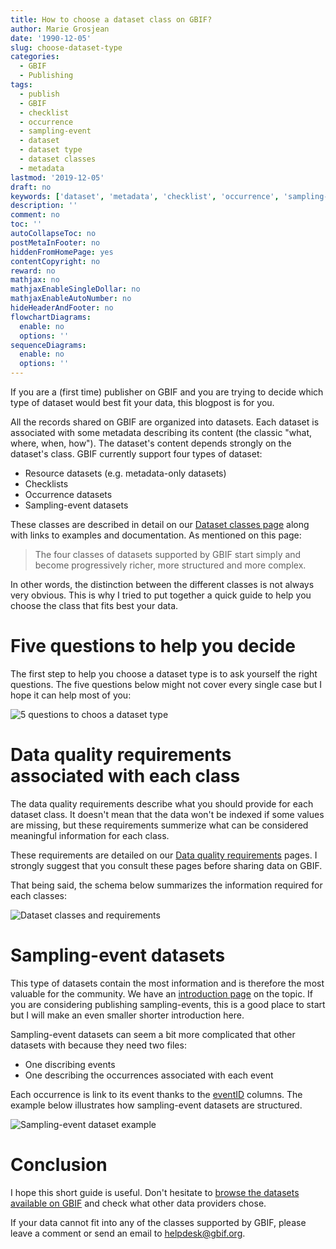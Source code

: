 ```yaml
---
title: How to choose a dataset class on GBIF?
author: Marie Grosjean
date: '1990-12-05'
slug: choose-dataset-type
categories:
  - GBIF
  - Publishing
tags:
  - publish
  - GBIF
  - checklist
  - occurrence
  - sampling-event
  - dataset
  - dataset type
  - dataset classes
  - metadata
lastmod: '2019-12-05'
draft: no
keywords: ['dataset', 'metadata', 'checklist', 'occurrence', 'sampling-event']
description: ''
comment: no
toc: ''
autoCollapseToc: no
postMetaInFooter: no
hiddenFromHomePage: yes
contentCopyright: no
reward: no
mathjax: no
mathjaxEnableSingleDollar: no
mathjaxEnableAutoNumber: no
hideHeaderAndFooter: no
flowchartDiagrams:
  enable: no
  options: ''
sequenceDiagrams:
  enable: no
  options: ''
---
```


If you are a (first time) publisher on GBIF and you are trying to decide which type of dataset would best fit your data, this blogpost is for you.

All the records shared on GBIF are organized into datasets. Each dataset is associated with some metadata describing its content (the classic "what, where, when, how"). The dataset's content depends strongly on the dataset's class. GBIF currently support four types of dataset:

* Resource datasets (e.g. metadata-only datasets)
* Checklists
* Occurrence datasets
* Sampling-event datasets

These classes are described in detail on our [Dataset classes page](https://www.gbif.org/dataset-classes) along with links to examples and documentation. As mentioned on this page:

> The four classes of datasets supported by GBIF start simply and become progressively richer, more structured and more complex.

In other words, the distinction between the different classes is not always very obvious. This is why I tried to put together a quick guide to help you choose the class that fits best your data.

# Five questions to help you decide

The first step to help you choose a dataset type is to ask yourself the right questions. The five questions below might not cover every single case but I hope it can help most of you:

![5 questions to choos a dataset type](/post/2019-12-05-choose-dataset-types/which_dataset_type_to_choose_questions.jpg)


# Data quality requirements associated with each class

The data quality requirements describe what you should provide for each dataset class. It doesn't mean that the data won't be indexed if some values are missing, but these requirements summerize what can be considered meaningful information for each class.

These requirements are detailed on our [Data quality requirements](https://www.gbif.org/data-quality-requirements) pages. I strongly suggest that you consult these pages before sharing data on GBIF.

That being said, the schema below summarizes the information required for each classes:

![Dataset classes and requirements](/post/2019-12-05-choose-dataset-types/dataset_classes_and_requirements.jpg)


# Sampling-event datasets

This type of datasets contain the most information and is therefore the most valuable for the community. We have an [introduction page](https://www.gbif.org/sampling-event-data) on the topic. If you are considering publishing sampling-events, this is a good place to start but I will make an even smaller shorter introduction here.

Sampling-event datasets can seem a bit more complicated that other datasets with because they need two files:

* One discribing events
* One describing the occurrences associated with each event

Each occurrence is link to its event thanks to the [eventID](https://dwc.tdwg.org/terms/#dwc:eventID) columns.
The example below illustrates how sampling-event datasets are structured.

![Sampling-event dataset example](/post/2019-12-05-choose-dataset-types/schema_sampling_event.jpg)

# Conclusion

I hope this short guide is useful. Don't hesitate to [browse the datasets available on GBIF](https://www.gbif.org/dataset/search?q=) and check what other data providers chose.

If your data cannot fit into any of the classes supported by GBIF, please leave a comment or send an email to helpdesk@gbif.org.
